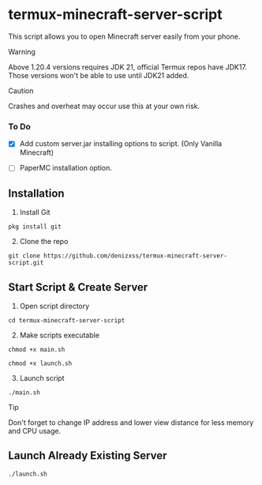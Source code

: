 # termux-minecraft-server-script
 This script allows you to open Minecraft server easily from your phone.

> [!WARNING]  
> Above 1.20.4 versions requires JDK 21, official Termux repos have JDK17. Those versions won't be able to use until JDK21 added.

> [!CAUTION]
> Crashes and overheat may occur use this at your own risk.
 

 ### To Do

- [x] Add custom server.jar installing options to script. (Only Vanilla Minecraft)
- [ ] PaperMC installation option.


## Installation
1. Install Git
 ```
 pkg install git
 ```
2. Clone the repo
```
git clone https://github.com/denizxss/termux-minecraft-server-script.git
```


## Start Script & Create Server
1. Open script directory
```
cd termux-minecraft-server-script
```
2. Make scripts executable
```
chmod +x main.sh
```

```
chmod +x launch.sh
```
3. Launch script
```
./main.sh
```
> [!TIP]
> Don't forget to change IP address and lower view distance for less memory and CPU usage.

## Launch Already Existing Server

```
./launch.sh
```

